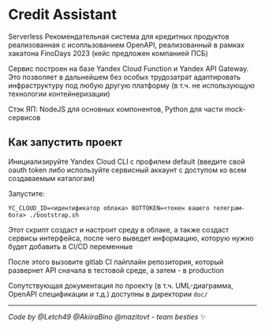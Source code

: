 # Credit Assistant

Serverless Рекомендательная система для кредитных продуктов реализованная с исопльзованием OpenAPI, реализованный в рамках хакатона FinoDays 2023 (кейс предложен компанией ПСБ)

Сервис построен на базе Yandex Cloud Function и Yandex API Gateway. Это позволяет в дальнейшем без особых трудозатрат адаптировать инфраструктуру под любую другую платформу (в т.ч. не использующую технологии контейнеризации)

Стэк ЯП: NodeJS для основных компонентов, Python для части mock-сервисов

## Как запустить проект

Инициализируйте Yandex Cloud CLI с профилем default (введите свой oauth token либо используйте сервисный аккаунт с доступом ко всем создаваемым каталогам)

Запустите:
```
YC_CLOUD_ID=<идентификатор облака> BOTTOKEN=<токен вашего телеграм-бота> ./bootstrap.sh
```

Этот скрипт создаст и настроит среду в облаке, а также создаст сервисы интерфейса, после чего выведет информацию, которую нужно будет добавить в CI/CD переменные

После этого вызовите gitlab CI пайплайн репозитория, который развернет API сначала в тестовой среде, а затем - в production

Сопутствующая документация по проекту (в т.ч. UML-диаграмма, OpenAPI спецификации и т.д.) доступны в директории `doc/`

---

*Code by @Letch49 @AkiiraBino @mazitovt - team besties* ✨
